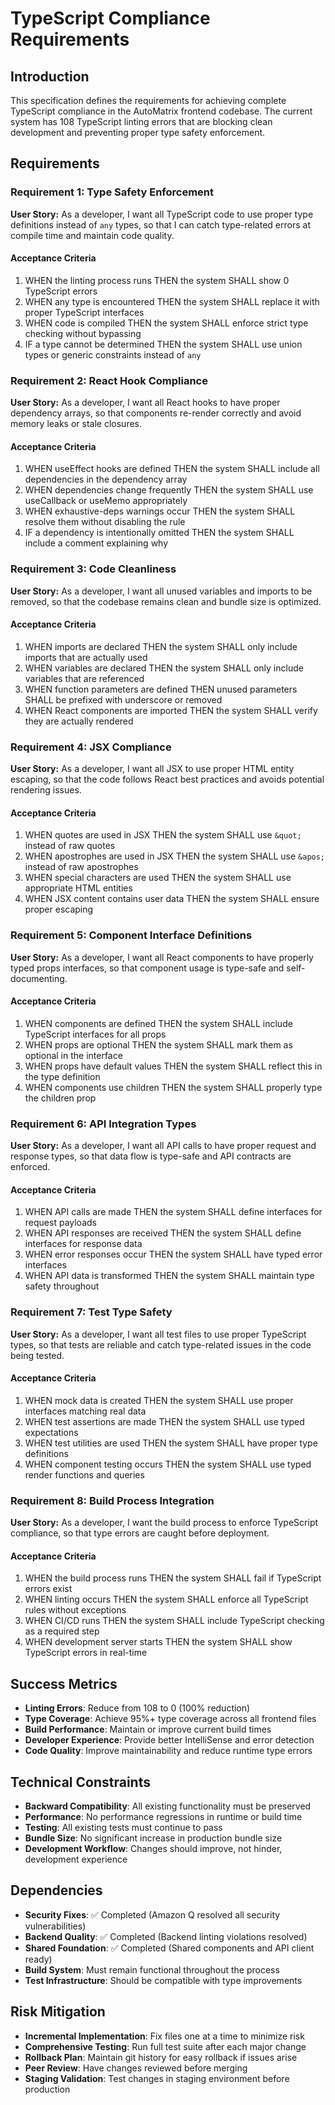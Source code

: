# TypeScript Compliance Requirements

## Introduction

This specification defines the requirements for achieving complete TypeScript compliance in the AutoMatrix frontend codebase. The current system has 108 TypeScript linting errors that are blocking clean development and preventing proper type safety enforcement.

## Requirements

### Requirement 1: Type Safety Enforcement

**User Story:** As a developer, I want all TypeScript code to use proper type definitions instead of `any` types, so that I can catch type-related errors at compile time and maintain code quality.

#### Acceptance Criteria
1. WHEN the linting process runs THEN the system SHALL show 0 TypeScript errors
2. WHEN any type is encountered THEN the system SHALL replace it with proper TypeScript interfaces
3. WHEN code is compiled THEN the system SHALL enforce strict type checking without bypassing
4. IF a type cannot be determined THEN the system SHALL use union types or generic constraints instead of `any`

### Requirement 2: React Hook Compliance

**User Story:** As a developer, I want all React hooks to have proper dependency arrays, so that components re-render correctly and avoid memory leaks or stale closures.

#### Acceptance Criteria
1. WHEN useEffect hooks are defined THEN the system SHALL include all dependencies in the dependency array
2. WHEN dependencies change frequently THEN the system SHALL use useCallback or useMemo appropriately
3. WHEN exhaustive-deps warnings occur THEN the system SHALL resolve them without disabling the rule
4. IF a dependency is intentionally omitted THEN the system SHALL include a comment explaining why

### Requirement 3: Code Cleanliness

**User Story:** As a developer, I want all unused variables and imports to be removed, so that the codebase remains clean and bundle size is optimized.

#### Acceptance Criteria
1. WHEN imports are declared THEN the system SHALL only include imports that are actually used
2. WHEN variables are declared THEN the system SHALL only include variables that are referenced
3. WHEN function parameters are defined THEN unused parameters SHALL be prefixed with underscore or removed
4. WHEN React components are imported THEN the system SHALL verify they are actually rendered

### Requirement 4: JSX Compliance

**User Story:** As a developer, I want all JSX to use proper HTML entity escaping, so that the code follows React best practices and avoids potential rendering issues.

#### Acceptance Criteria
1. WHEN quotes are used in JSX THEN the system SHALL use `&quot;` instead of raw quotes
2. WHEN apostrophes are used in JSX THEN the system SHALL use `&apos;` instead of raw apostrophes
3. WHEN special characters are used THEN the system SHALL use appropriate HTML entities
4. WHEN JSX content contains user data THEN the system SHALL ensure proper escaping

### Requirement 5: Component Interface Definitions

**User Story:** As a developer, I want all React components to have properly typed props interfaces, so that component usage is type-safe and self-documenting.

#### Acceptance Criteria
1. WHEN components are defined THEN the system SHALL include TypeScript interfaces for all props
2. WHEN props are optional THEN the system SHALL mark them as optional in the interface
3. WHEN props have default values THEN the system SHALL reflect this in the type definition
4. WHEN components use children THEN the system SHALL properly type the children prop

### Requirement 6: API Integration Types

**User Story:** As a developer, I want all API calls to have proper request and response types, so that data flow is type-safe and API contracts are enforced.

#### Acceptance Criteria
1. WHEN API calls are made THEN the system SHALL define interfaces for request payloads
2. WHEN API responses are received THEN the system SHALL define interfaces for response data
3. WHEN error responses occur THEN the system SHALL have typed error interfaces
4. WHEN API data is transformed THEN the system SHALL maintain type safety throughout

### Requirement 7: Test Type Safety

**User Story:** As a developer, I want all test files to use proper TypeScript types, so that tests are reliable and catch type-related issues in the code being tested.

#### Acceptance Criteria
1. WHEN mock data is created THEN the system SHALL use proper interfaces matching real data
2. WHEN test assertions are made THEN the system SHALL use typed expectations
3. WHEN test utilities are used THEN the system SHALL have proper type definitions
4. WHEN component testing occurs THEN the system SHALL use typed render functions and queries

### Requirement 8: Build Process Integration

**User Story:** As a developer, I want the build process to enforce TypeScript compliance, so that type errors are caught before deployment.

#### Acceptance Criteria
1. WHEN the build process runs THEN the system SHALL fail if TypeScript errors exist
2. WHEN linting occurs THEN the system SHALL enforce all TypeScript rules without exceptions
3. WHEN CI/CD runs THEN the system SHALL include TypeScript checking as a required step
4. WHEN development server starts THEN the system SHALL show TypeScript errors in real-time

## Success Metrics

- **Linting Errors**: Reduce from 108 to 0 (100% reduction)
- **Type Coverage**: Achieve 95%+ type coverage across all frontend files
- **Build Performance**: Maintain or improve current build times
- **Developer Experience**: Provide better IntelliSense and error detection
- **Code Quality**: Improve maintainability and reduce runtime type errors

## Technical Constraints

- **Backward Compatibility**: All existing functionality must be preserved
- **Performance**: No performance regressions in runtime or build time
- **Testing**: All existing tests must continue to pass
- **Bundle Size**: No significant increase in production bundle size
- **Development Workflow**: Changes should improve, not hinder, development experience

## Dependencies

- **Security Fixes**: ✅ Completed (Amazon Q resolved all security vulnerabilities)
- **Backend Quality**: ✅ Completed (Backend linting violations resolved)
- **Shared Foundation**: ✅ Completed (Shared components and API client ready)
- **Build System**: Must remain functional throughout the process
- **Test Infrastructure**: Should be compatible with type improvements

## Risk Mitigation

- **Incremental Implementation**: Fix files one at a time to minimize risk
- **Comprehensive Testing**: Run full test suite after each major change
- **Rollback Plan**: Maintain git history for easy rollback if issues arise
- **Peer Review**: Have changes reviewed before merging
- **Staging Validation**: Test changes in staging environment before production